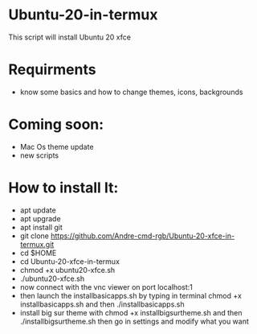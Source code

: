 # Ubuntu-20-in-termux
This script will install Ubuntu 20 xfce
# Requirments 
- know some basics and how to change themes, icons, backgrounds
# Coming soon:
- Mac Os theme update
- new scripts
# How to install It:
- apt update
- apt upgrade
- apt install git
- git clone https://github.com/Andre-cmd-rgb/Ubuntu-20-xfce-in-termux.git
- cd $HOME
- cd Ubuntu-20-xfce-in-termux
- chmod +x ubuntu20-xfce.sh
- ./ubuntu20-xfce.sh
- now connect with the vnc viewer on port localhost:1
- then launch the installbasicapps.sh by typing in terminal chmod +x installbasicapps.sh and then ./installbasicapps.sh
- install big sur theme with chmod +x installbigsurtheme.sh and then ./installbigsurtheme.sh then go in settings and modify what you want
